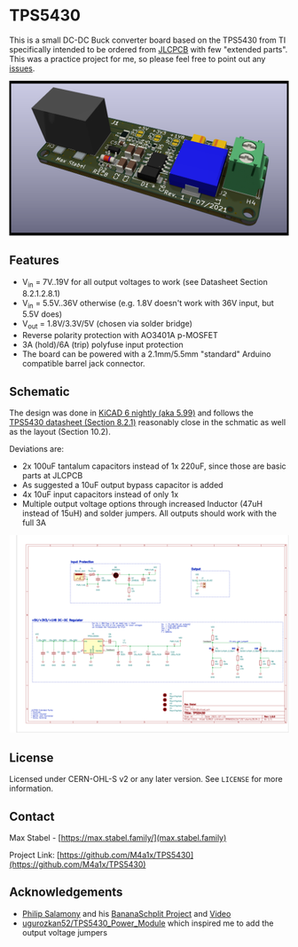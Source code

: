 # TPS5430

This is a small DC-DC Buck converter board based on the TPS5430 from TI specifically intended to be ordered from [JLCPCB](jlcpcb.com/) with few "extended parts". This was a practice project for me, so please feel free to point out any [issues](https://github.com/M4a1x/TPS5430/issues).

![Raytrace 3D rendered image of the TPS5430 board](print/TPS5430_3drender.png "TPS5430")

## Features

* V<sub>in</sub> = 7V..19V for all output voltages to work (see Datasheet Section 8.2.1.2.8.1)
* V<sub>in</sub> = 5.5V..36V otherwise (e.g. 1.8V doesn't work with 36V input, but 5.5V does)
* V<sub>out</sub> = 1.8V/3.3V/5V (chosen via solder bridge)
* Reverse polarity protection with AO3401A p-MOSFET
* 3A (hold)/6A (trip) polyfuse input protection
* The board can be powered with a 2.1mm/5.5mm "standard" Arduino compatible barrel jack connector.

## Schematic

The design was done in [KiCAD 6 nightly (aka 5.99)](https://www.kicad.org/) and follows the [TPS5430 datasheet (Section 8.2.1)](https://www.ti.com/lit/ds/symlink/tps5430.pdf) reasonably close in the schmatic as well as the layout (Section 10.2).

Deviations are:

* 2x 100uF tantalum capacitors instead of 1x 220uF, since those are basic parts at JLCPCB
* As suggested a 10uF output bypass capacitor is added
* 4x 10uF input capacitors instead of only 1x
* Multiple output voltage options through increased Inductor (47uH instead of 15uH) and solder jumpers. All outputs should work with the full 3A

![Full schematic of the TPS5430 board](print/TPS5430_schematic.png "Schematic")

## License

Licensed under CERN-OHL-S v2 or any later version. See `LICENSE` for more information.

## Contact

Max Stabel - [https://max.stabel.family/](max.stabel.family)

Project Link: [https://github.com/M4a1x/TPS5430](https://github.com/M4a1x/TPS5430)

## Acknowledgements

* [Philip Salamony](https://philsal.co.uk/) and his [BananaSchplit Project](https://github.com/pms67/BananaSchplit) and [Video](https://www.youtube.com/watch?v=qXWYXxDokv4)
* [ugurozkan52/TPS5430_Power_Module](https://github.com/ugurozkan52/TPS5430_Power_Module) which inspired me to add the output voltage jumpers
